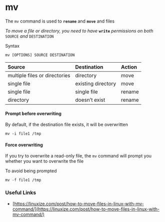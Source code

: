 # mv

 The `mv` command is used to **`rename`** and **`move`** and files

 _To move a file or directory, you need to have_ **`write`** _permissions on both_ `SOURCE` _and_ `DESTINATION`

Syntax

```text
mv [OPTIONS] SOURCE DESTINATION
```

| Source | Destination | Action |
| :--- | :--- | :--- |
| multiple files or directories | directory | move |
| single file | existing directory | move |
| single file | single file | rename |
| directory | doesn’t exist | rename |

#### Prompt before overwriting  <a id="prompt-before-overwriting"></a>

By default, if the destination file exists, it will be overwritten

```text
mv -i file1 /tmp
```

#### Force overwriting <a id="force-overwriting"></a>

 If you try to overwrite a read-only file, the `mv` command will prompt you whether you want to overwrite the file

To avoid being prompted

```text
mv -f file1 /tmp
```

### Useful Links

* [https://linuxize.com/post/how-to-move-files-in-linux-with-mv-command/](https://linuxize.com/post/how-to-move-files-in-linux-with-mv-command/)

